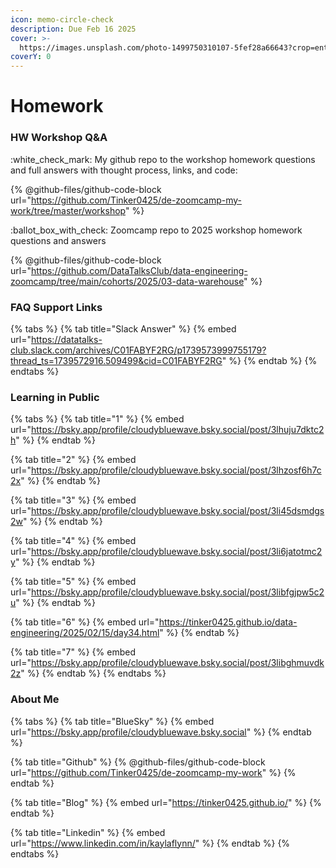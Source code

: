 ```yaml
---
icon: memo-circle-check
description: Due Feb 16 2025
cover: >-
  https://images.unsplash.com/photo-1499750310107-5fef28a66643?crop=entropy&cs=srgb&fm=jpg&ixid=M3wxOTcwMjR8MHwxfHNlYXJjaHw2fHxzdHVkeSUyMGNvZmZlZXxlbnwwfHx8fDE3Mzc2MDMzMDl8MA&ixlib=rb-4.0.3&q=85
coverY: 0
---
```


# Homework

### HW Workshop Q\&A

:white\_check\_mark: My github repo to the workshop homework questions and full answers with thought process, links, and code:

{% @github-files/github-code-block url="https://github.com/Tinker0425/de-zoomcamp-my-work/tree/master/workshop" %}

:ballot\_box\_with\_check: Zoomcamp repo to 2025 workshop homework questions and answers

{% @github-files/github-code-block url="https://github.com/DataTalksClub/data-engineering-zoomcamp/tree/main/cohorts/2025/03-data-warehouse" %}

### FAQ Support Links

{% tabs %}
{% tab title="Slack Answer" %}
{% embed url="https://datatalks-club.slack.com/archives/C01FABYF2RG/p1739573999755179?thread_ts=1739572916.509499&cid=C01FABYF2RG" %}
{% endtab %}
{% endtabs %}

### Learning in Public

{% tabs %}
{% tab title="1" %}
{% embed url="https://bsky.app/profile/cloudybluewave.bsky.social/post/3lhuju7dktc2h" %}
{% endtab %}

{% tab title="2" %}
{% embed url="https://bsky.app/profile/cloudybluewave.bsky.social/post/3lhzosf6h7c2x" %}
{% endtab %}

{% tab title="3" %}
{% embed url="https://bsky.app/profile/cloudybluewave.bsky.social/post/3li45dsmdgs2w" %}
{% endtab %}

{% tab title="4" %}
{% embed url="https://bsky.app/profile/cloudybluewave.bsky.social/post/3li6jatotmc2y" %}
{% endtab %}

{% tab title="5" %}
{% embed url="https://bsky.app/profile/cloudybluewave.bsky.social/post/3libfgjpw5c2u" %}
{% endtab %}

{% tab title="6" %}
{% embed url="https://tinker0425.github.io/data-engineering/2025/02/15/day34.html" %}
{% endtab %}

{% tab title="7" %}
{% embed url="https://bsky.app/profile/cloudybluewave.bsky.social/post/3libghmuvdk2z" %}
{% endtab %}
{% endtabs %}

### About Me

{% tabs %}
{% tab title="BlueSky" %}
{% embed url="https://bsky.app/profile/cloudybluewave.bsky.social" %}
{% endtab %}

{% tab title="Github" %}
{% @github-files/github-code-block url="https://github.com/Tinker0425/de-zoomcamp-my-work" %}
{% endtab %}

{% tab title="Blog" %}
{% embed url="https://tinker0425.github.io/" %}
{% endtab %}

{% tab title="Linkedin" %}
{% embed url="https://www.linkedin.com/in/kaylaflynn/" %}
{% endtab %}
{% endtabs %}
